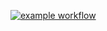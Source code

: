 [![example workflow](https://github.com/urii9158/Selenium/actions/workflows/gradle.yml/badge.svg)](https://github.com/urii9158/Selenium/actions/workflows/gradle.yml)
